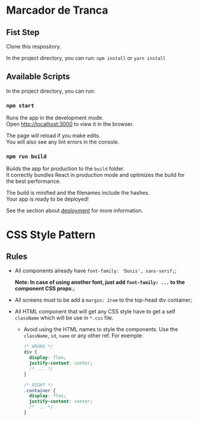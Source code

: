 # Marcador de Tranca

## Fist Step

Clone this respository.

In the project directory, you can run: `npm install` or `yarn install`

## Available Scripts

In the project directory, you can run:

### `npm start`

Runs the app in the development mode.<br />
Open [http://localhost:3000](http://localhost:3000) to view it in the browser.

The page will reload if you make edits.<br />
You will also see any lint errors in the console.

### `npm run build`

Builds the app for production to the `build` folder.<br />
It correctly bundles React in production mode and optimizes the build for the best performance.

The build is minified and the filenames include the hashes.<br />
Your app is ready to be deployed!

See the section about [deployment](https://facebook.github.io/create-react-app/docs/deployment) for more information.

# CSS Style Pattern

## Rules

- All components already have `font-family: 'Dosis', sans-serif;`;

  **Note: In case of using another font, just add `font-family: ...` to the component CSS props.**;

- All screens must to be add a `margin: 2rem` to the top-head div container;

- All HTML component that will get any CSS style have to get a self `className` which will be use in `*.css` file.

  - Avoid using the HTML names to style the components. Use the `className`, `id`, `name` or any other ref. For exemple:

    ```css
    /* WRONG */
    div {
      display: flex;
      justify-content: center;
      /* ... */
    }

    /* RIGHT */
    .container {
      display: flex;
      justify-content: center;
      /* ... */
    }
    ```
